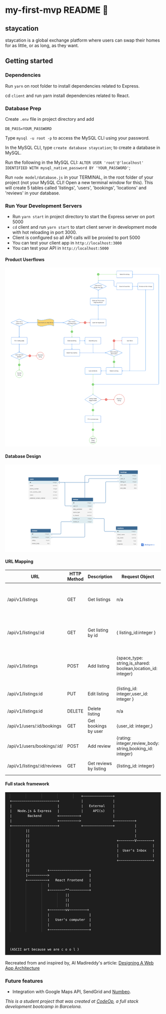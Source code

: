 # my-first-mvp README :pushpin:

## staycation

staycation is a global exchange platform where users can swap their homes for as little, or as long, as they want.

## Getting started

### Dependencies

Run `yarn` on root folder to install dependencies related to Express.

cd `client` and run yarn install dependencies related to React.

### Database Prep

Create `.env` file in project directory and add

```DB_NAME=staycation
DB_PASS=YOUR_PASSWORD
```

Type `mysql -u root -p` to access the MySQL CLI using your password.

In the MySQL CLI, type `create database staycation`; to create a database in MySQL.

Run the following in the MySQL CLI: `ALTER USER 'root'@'localhost' IDENTIFIED WITH mysql_native_password BY 'YOUR_PASSWORD'`;

Run `node model/database.js` in your TERMINAL, in the root folder of your project (not your MySQL CLI! Open a new terminal window for this). This will create 5 tables called 'listings', 'users', 'bookings', 'locations' and 'reviews' in your database.

### Run Your Development Servers

- Run `yarn start` in project directory to start the Express server on port 5000
- `cd` client and run `yarn start` to start client server in development mode with hot reloading in port 3000.
- Client is configured so all API calls will be proxied to port 5000
- You can test your client app in `http://localhost:3000`
- You can test your API in `http://localhost:5000`

#### Product Userflows

![Userflow mapping](/design/userflow-design.png "My MVP userflow design")

#### Database Design

![Database mapping](/design/db-schema.png "My MVP database design")

#### URL Mapping

| URL                          | HTTP Method | Description            | Request Object                                               | Response Object                                                                                    |
| ---------------------------- | ----------- | ---------------------- | ------------------------------------------------------------ | -------------------------------------------------------------------------------------------------- |
| /api/v1/listings             | GET         | Get listings           | n/a                                                          | {listings: [date_published: date,space_type: string,is_shared: boolean,location_id: integer]}      |
| /api/v1/listings/:id         | GET         | Get listing by id      | { listing_id:integer }                                       | {user_id: integer,date_published: date,space_type: string,is_shared: boolean,location_id: integer} |
| /api/v1/listings             | POST        | Add listing            | {space_type: string,is_shared: boolean,location_id: integer} | {listing_id: integer,space_type: string,is_shared: boolean,location_id: integer,user_id: integer}  |
| /api/v1/listings:id          | PUT         | Edit listing           | {listing_id: integer,user_id: integer }                      | {space_type: string,is_shared: boolean,location_id: integer}                                       |
| /api/v1/listings:id          | DELETE      | Delete listing         | n/a                                                          | {}                                                                                                 |
| /api/v1/users/:id/bookings   | GET         | Get bookings by user   | {user_id: integer,}                                          | {booking_id: integer}                                                                              |
| /api/v1/users/bookings/:id/  | POST        | Add review             | {rating: integer,review_body: string,booking_id: integer}    | {rating: integer,review_body: string,user_id: integer}                                             |
| /api/v1/listings/:id/reviews | GET         | Get reviews by listing | {listing_id: integer}                                        | {rating: integer,review_body: string}                                                              |

#### Full stack framework

![Full stack design](/design/fs-design.png "My MVP full stack design")

Recreated from and inspired by, Al Madireddy's article:
[Designing A Web App Architecture](https://dev.to/almadireddy/full-stack-101-2-designing-our-web-app-architecture-l6a)

### Future features

- Integration with Google Maps API, SendGrid and [Numbeo](https://www.numbeo.com/common/api.jsp).

_This is a student project that was created at [CodeOp](http://codeop.tech), a full stack development bootcamp in Barcelona._

